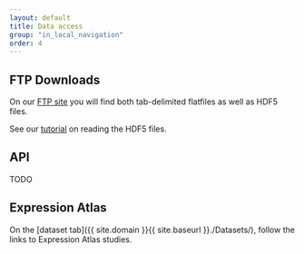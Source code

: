 ```yaml
---
layout: default
title: Data access
group: "in_local_navigation"
order: 4
---
```


FTP Downloads
-------------

On our [FTP site](ftp.ebi.ac.uk/pub/databases/eQTL) you will find both tab-delimited flatfiles as well as HDF5 files. 

See our [tutorial](https://github.com/EBISPOT/SumStats/blob/eqtls/querying_hdf5_basics.ipynb) on reading the HDF5 files.

API
---

TODO

Expression Atlas
----------------

On the [dataset tab]({{ site.domain }}{{ site.baseurl }}./Datasets/), follow the links to Expression Atlas studies.
